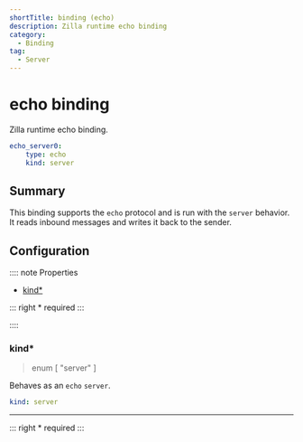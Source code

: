 ```yaml
---
shortTitle: binding (echo)
description: Zilla runtime echo binding
category:
  - Binding
tag:
  - Server
---
```


# echo binding

Zilla runtime echo binding.

```yaml {2}
echo_server0:
    type: echo
    kind: server
```

## Summary

This binding supports the `echo` protocol and is run with the `server` behavior. It reads inbound messages and writes it back to the sender.

## Configuration

:::: note Properties

- [kind\*](#kind)

::: right
\* required
:::

::::

### kind\*

> enum [ "server" ]

Behaves as an `echo` `server`.

```yaml
kind: server
```

---

::: right
\* required
:::
